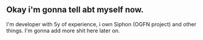 ## Okay i'm gonna tell abt myself now.

I'm developer with 5y of experience, i own Siphon (OGFN project) and other things. I'm gonna add more shit here later on.
